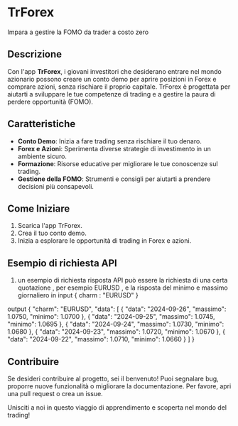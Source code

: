 # TrForex

Impara a gestire la FOMO da trader a costo zero

## Descrizione

Con l'app **TrForex**, i giovani investitori che desiderano entrare nel mondo azionario possono creare un conto demo per aprire posizioni in Forex e comprare azioni, senza rischiare il proprio capitale. TrForex è progettata per aiutarti a sviluppare le tue competenze di trading e a gestire la paura di perdere opportunità (FOMO).

## Caratteristiche

- **Conto Demo**: Inizia a fare trading senza rischiare il tuo denaro.
- **Forex e Azioni**: Sperimenta diverse strategie di investimento in un ambiente sicuro.
- **Formazione**: Risorse educative per migliorare le tue conoscenze sul trading.
- **Gestione della FOMO**: Strumenti e consigli per aiutarti a prendere decisioni più consapevoli.

## Come Iniziare

1. Scarica l'app TrForex.
2. Crea il tuo conto demo.
3. Inizia a esplorare le opportunità di trading in Forex e azioni.

## Esempio di richiesta API

1. un esempio di richiesta risposta API può essere la richiesta di una certa quotazione , per esempio EURUSD , e la risposta del minimo e massimo giornaliero
   in input
  {
  	charm : "EURUSD"
  }

  output 
 {
    "charm": "EURUSD",
    "data": [
        {
            "data": "2024-09-26",
            "massimo": 1.0750,
            "minimo": 1.0700
        },
        {
            "data": "2024-09-25",
            "massimo": 1.0745,
            "minimo": 1.0695
        },
        {
            "data": "2024-09-24",
            "massimo": 1.0730,
            "minimo": 1.0680
        },
        {
            "data": "2024-09-23",
            "massimo": 1.0720,
            "minimo": 1.0670
        },
        {
            "data": "2024-09-22",
            "massimo": 1.0710,
            "minimo": 1.0660
        }
    ]
}


## Contribuire

Se desideri contribuire al progetto, sei il benvenuto! Puoi segnalare bug, proporre nuove funzionalità o migliorare la documentazione. Per favore, apri una pull request o crea un issue.

Unisciti a noi in questo viaggio di apprendimento e scoperta nel mondo del trading!
